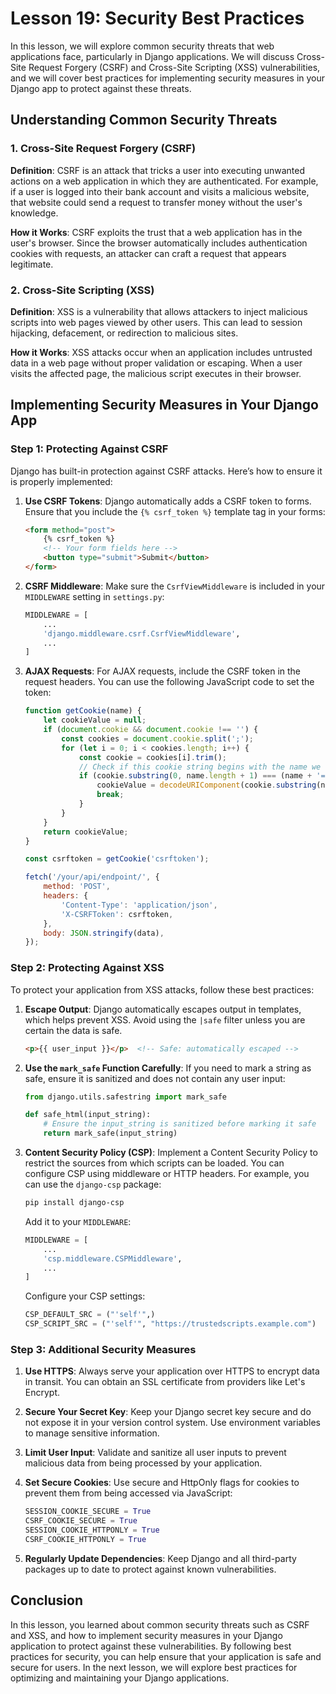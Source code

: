 # Lesson 19: Security Best Practices

In this lesson, we will explore common security threats that web applications face, particularly in Django applications. We will discuss Cross-Site Request Forgery (CSRF) and Cross-Site Scripting (XSS) vulnerabilities, and we will cover best practices for implementing security measures in your Django app to protect against these threats.

## Understanding Common Security Threats

### 1. Cross-Site Request Forgery (CSRF)

**Definition**: CSRF is an attack that tricks a user into executing unwanted actions on a web application in which they are authenticated. For example, if a user is logged into their bank account and visits a malicious website, that website could send a request to transfer money without the user's knowledge.

**How it Works**: CSRF exploits the trust that a web application has in the user's browser. Since the browser automatically includes authentication cookies with requests, an attacker can craft a request that appears legitimate.

### 2. Cross-Site Scripting (XSS)

**Definition**: XSS is a vulnerability that allows attackers to inject malicious scripts into web pages viewed by other users. This can lead to session hijacking, defacement, or redirection to malicious sites.

**How it Works**: XSS attacks occur when an application includes untrusted data in a web page without proper validation or escaping. When a user visits the affected page, the malicious script executes in their browser.

## Implementing Security Measures in Your Django App

### Step 1: Protecting Against CSRF

Django has built-in protection against CSRF attacks. Here’s how to ensure it is properly implemented:

1. **Use CSRF Tokens**: Django automatically adds a CSRF token to forms. Ensure that you include the `{% csrf_token %}` template tag in your forms:

   ```html
   <form method="post">
       {% csrf_token %}
       <!-- Your form fields here -->
       <button type="submit">Submit</button>
   </form>
   ```

2. **CSRF Middleware**: Make sure the `CsrfViewMiddleware` is included in your `MIDDLEWARE` setting in `settings.py`:

   ```python
   MIDDLEWARE = [
       ...
       'django.middleware.csrf.CsrfViewMiddleware',
       ...
   ]
   ```

3. **AJAX Requests**: For AJAX requests, include the CSRF token in the request headers. You can use the following JavaScript code to set the token:

   ```javascript
   function getCookie(name) {
       let cookieValue = null;
       if (document.cookie && document.cookie !== '') {
           const cookies = document.cookie.split(';');
           for (let i = 0; i < cookies.length; i++) {
               const cookie = cookies[i].trim();
               // Check if this cookie string begins with the name we want
               if (cookie.substring(0, name.length + 1) === (name + '=')) {
                   cookieValue = decodeURIComponent(cookie.substring(name.length + 1));
                   break;
               }
           }
       }
       return cookieValue;
   }

   const csrftoken = getCookie('csrftoken');

   fetch('/your/api/endpoint/', {
       method: 'POST',
       headers: {
           'Content-Type': 'application/json',
           'X-CSRFToken': csrftoken,
       },
       body: JSON.stringify(data),
   });
   ```

### Step 2: Protecting Against XSS

To protect your application from XSS attacks, follow these best practices:

1. **Escape Output**: Django automatically escapes output in templates, which helps prevent XSS. Avoid using the `|safe` filter unless you are certain the data is safe.

   ```html
   <p>{{ user_input }}</p>  <!-- Safe: automatically escaped -->
   ```

2. **Use the `mark_safe` Function Carefully**: If you need to mark a string as safe, ensure it is sanitized and does not contain any user input:

   ```python
   from django.utils.safestring import mark_safe

   def safe_html(input_string):
       # Ensure the input_string is sanitized before marking it safe
       return mark_safe(input_string)
   ```

3. **Content Security Policy (CSP)**: Implement a Content Security Policy to restrict the sources from which scripts can be loaded. You can configure CSP using middleware or HTTP headers. For example, you can use the `django-csp` package:

   ```bash
   pip install django-csp
   ```

   Add it to your `MIDDLEWARE`:

   ```python
   MIDDLEWARE = [
       ...
       'csp.middleware.CSPMiddleware',
       ...
   ]
   ```

   Configure your CSP settings:

   ```python
   CSP_DEFAULT_SRC = ("'self'",)
   CSP_SCRIPT_SRC = ("'self'", "https://trustedscripts.example.com")
   ```

### Step 3: Additional Security Measures

1. **Use HTTPS**: Always serve your application over HTTPS to encrypt data in transit. You can obtain an SSL certificate from providers like Let's Encrypt.

2. **Secure Your Secret Key**: Keep your Django secret key secure and do not expose it in your version control system. Use environment variables to manage sensitive information.

3. **Limit User Input**: Validate and sanitize all user inputs to prevent malicious data from being processed by your application.

4. **Set Secure Cookies**: Use secure and HttpOnly flags for cookies to prevent them from being accessed via JavaScript:

   ```python
   SESSION_COOKIE_SECURE = True
   CSRF_COOKIE_SECURE = True
   SESSION_COOKIE_HTTPONLY = True
   CSRF_COOKIE_HTTPONLY = True
   ```

5. **Regularly Update Dependencies**: Keep Django and all third-party packages up to date to protect against known vulnerabilities.

## Conclusion

In this lesson, you learned about common security threats such as CSRF and XSS, and how to implement security measures in your Django application to protect against these vulnerabilities. By following best practices for security, you can help ensure that your application is safe and secure for users. In the next lesson, we will explore best practices for optimizing and maintaining your Django applications.